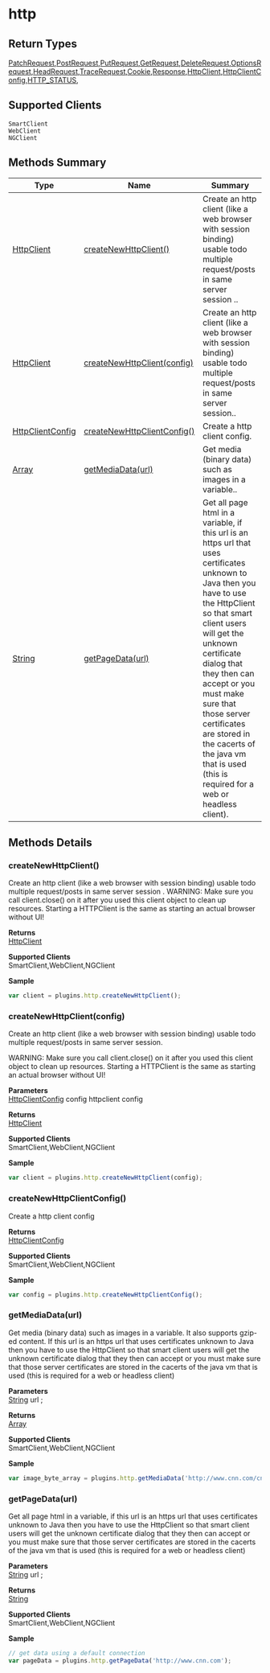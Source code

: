 #  http

## **Return Types**
[PatchRequest](./PatchRequest.md),[PostRequest](./PostRequest.md),[PutRequest](./PutRequest.md),[GetRequest](./GetRequest.md),[DeleteRequest](./DeleteRequest.md),[OptionsRequest](./OptionsRequest.md),[HeadRequest](./HeadRequest.md),[TraceRequest](./TraceRequest.md),[Cookie](./Cookie.md),[Response](./Response.md),[HttpClient](./HttpClient.md),[HttpClientConfig](./HttpClientConfig.md),[HTTP_STATUS](./HTTP_STATUS.md),
## **Supported Clients**

    SmartClient
    WebClient
    NGClient

## Methods Summary

| Type                                                  | Name                    | Summary                                                                                                           |
| ----------------------------------------------------- | ----------------------- | ----------------------------------------------------------------------------------------------------------------- |
| [HttpClient](./HttpClient.md) | [createNewHttpClient()](http.md#createnewhttpclient)                   | Create an http client (like a web browser with session binding) usable todo multiple request/posts in same server session ..                                    |
| [HttpClient](./HttpClient.md) | [createNewHttpClient(config)](http.md#createnewhttpclient-config)                   | Create an http client (like a web browser with session binding) usable todo multiple request/posts in same server session..                                    |
| [HttpClientConfig](./HttpClientConfig.md) | [createNewHttpClientConfig()](http.md#createnewhttpclientconfig)                   | Create a http client config.                                    |
| [Array](../../JSLib/Array.md) | [getMediaData(url)](http.md#getmediadata-url)                   | Get media (binary data) such as images in a variable..                                    |
| [String](../../JSLib/String.md) | [getPageData(url)](http.md#getpagedata-url)                   | Get all page html in a variable, if this url is an https url that uses certificates unknown to Java then you have to use the HttpClient so that smart client users will get the unknown certificate dialog that they then can accept or you must make sure that those server certificates are stored in the cacerts of the java vm that is used (this is required for a web or headless client).                                    |

## Methods Details

### createNewHttpClient()

Create an http client (like a web browser with session binding) usable todo multiple request/posts in same server session
.
WARNING: Make sure you call client.close() on it after you used this client object to clean up resources.
Starting a HTTPClient is the same as starting an actual browser without UI!


**Returns**\
[HttpClient](./HttpClient.md) 

**Supported Clients**\
SmartClient,WebClient,NGClient

**Sample**

```javascript
var client = plugins.http.createNewHttpClient();
```
### createNewHttpClient(config)

Create an http client (like a web browser with session binding) usable todo multiple request/posts in same server session.

WARNING: Make sure you call client.close() on it after you used this client object to clean up resources.
Starting a HTTPClient is the same as starting an actual browser without UI!

**Parameters**\
[HttpClientConfig](./HttpClientConfig.md) config httpclient config

**Returns**\
[HttpClient](./HttpClient.md) 

**Supported Clients**\
SmartClient,WebClient,NGClient

**Sample**

```javascript
var client = plugins.http.createNewHttpClient(config);
```
### createNewHttpClientConfig()

Create a http client config


**Returns**\
[HttpClientConfig](./HttpClientConfig.md) 

**Supported Clients**\
SmartClient,WebClient,NGClient

**Sample**

```javascript
var config = plugins.http.createNewHttpClientConfig();
```
### getMediaData(url)

Get media (binary data) such as images in a variable. It also supports gzip-ed content.
If this url is an https url that uses certificates unknown to Java
then you have to use the HttpClient so that smart client users will get the unknown certificate dialog that they then can accept
or you must make sure that those server certificates are stored in the cacerts of the java vm that is used (this is required for a web or headless client)

**Parameters**\
[String](../../JSLib/String.md) url  ;

**Returns**\
[Array](../../JSLib/Array.md) 

**Supported Clients**\
SmartClient,WebClient,NGClient

**Sample**

```javascript
var image_byte_array = plugins.http.getMediaData('http://www.cnn.com/cnn.gif');
```
### getPageData(url)

Get all page html in a variable, if this url is an https url that uses certificates unknown to Java
then you have to use the HttpClient so that smart client users will get the unknown certificate dialog that they then can accept
or you must make sure that those server certificates are stored in the cacerts of the java vm that is used (this is required for a web or headless client)

**Parameters**\
[String](../../JSLib/String.md) url  ;

**Returns**\
[String](../../JSLib/String.md) 

**Supported Clients**\
SmartClient,WebClient,NGClient

**Sample**

```javascript
// get data using a default connection
var pageData = plugins.http.getPageData('http://www.cnn.com');
```

